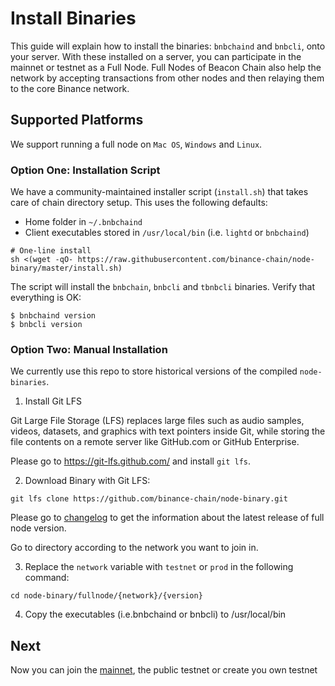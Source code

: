 # Install Binaries

This guide will explain how to install the binaries: `bnbchaind`  and `bnbcli`, onto your server. With these installed on a server, you can participate in the mainnet or testnet as a Full Node. Full Nodes of Beacon Chain  also help the network by accepting transactions from other nodes and then relaying them to the core Binance network.

## Supported Platforms
We support running a full node on `Mac OS`, `Windows` and `Linux`.

### Option One: Installation Script

We have a community-maintained installer script (`install.sh`) that takes care of chain directory setup. This uses the following defaults:

- Home folder in `~/.bnbchaind`
- Client executables stored in `/usr/local/bin` (i.e. `lightd` or `bnbchaind`)

```
# One-line install
sh <(wget -qO- https://raw.githubusercontent.com/binance-chain/node-binary/master/install.sh)
```
The script will install the `bnbchain`, `bnbcli` and `tbnbcli` binaries. Verify that everything is OK:
```shell
$ bnbchaind version
$ bnbcli version
```
### Option Two: Manual Installation

We currently use this repo to store historical versions of the compiled `node-binaries`.

1. Install Git LFS

Git Large File Storage (LFS) replaces large files such as audio samples, videos, datasets, and graphics with text pointers inside Git, while storing the file contents on a remote server like GitHub.com or GitHub Enterprise.

Please go to https://git-lfs.github.com/ and install `git lfs`.

2. Download Binary with Git LFS:

```
git lfs clone https://github.com/binance-chain/node-binary.git
```

Please go to [changelog](https://github.com/binance-chain/node-binary/blob/master/fullnode/Changelog.md) to get the information about the latest release of full node version.

Go to directory according to the network you want to join in.

3. Replace the `network` variable with `testnet` or `prod` in the following command:

```
cd node-binary/fullnode/{network}/{version}
```
4. Copy the executables (i.e.bnbchaind or bnbcli) to /usr/local/bin

## Next
Now you can join the [mainnet](join-mainnet.md), the public testnet or create you own testnet

